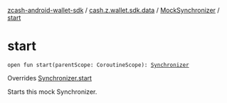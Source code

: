 [zcash-android-wallet-sdk](../../index.md) / [cash.z.wallet.sdk.data](../index.md) / [MockSynchronizer](index.md) / [start](./start.md)

# start

`open fun start(parentScope: CoroutineScope): `[`Synchronizer`](../-synchronizer/index.md)

Overrides [Synchronizer.start](../-synchronizer/start.md)

Starts this mock Synchronizer.

